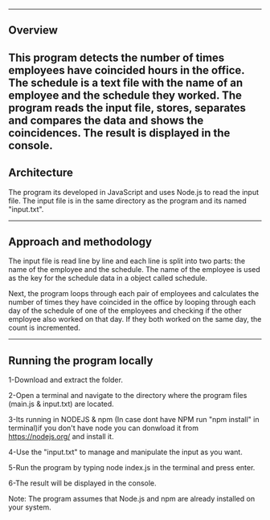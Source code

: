 ------------------
Overview
------------------

This program detects the number of times employees have coincided hours in the office. The schedule is a text file with the name of an employee and the schedule they worked.
The program reads the input file, stores, separates and compares the data and shows the coincidences. The result is displayed in the console.
------------------
Architecture
------------------

The program its developed in JavaScript and uses Node.js to read the input file. The input file is in the same directory as the program and its named "input.txt".

------------------
Approach and methodology
------------------

The input file is read line by line and each line is split into two parts: the name of the employee and the schedule. The name of the employee is used as the key for the schedule data in a object called schedule.

Next, the program loops through each pair of employees and calculates the number of times they have coincided in the office by looping through each day of the schedule of one of the employees and checking if the other employee also worked on that day. If they both worked on the same day, the count is incremented.

------------------
Running the program locally
------------------

1-Download and extract the folder.

2-Open a terminal and navigate to the directory where the program files (main.js & input.txt) are located.

3-Its running in NODEJS & npm (In case dont have NPM run "npm install" in terminal)if you don't have node you can donwload it from https://nodejs.org/ and install it.

4-Use the "input.txt" to manage and manipulate the input as you want.

5-Run the program by typing node index.js in the terminal and press enter.

6-The result will be displayed in the console.

Note: The program assumes that Node.js and npm are already installed on your system.


